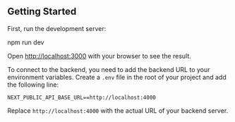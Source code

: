 ## Getting Started

First, run the development server:

npm run dev

Open [http://localhost:3000](http://localhost:3000) with your browser to see the result.

To connect to the backend, you need to add the backend URL to your environment variables. Create a `.env` file in the root of your project and add the following line:

```
NEXT_PUBLIC_API_BASE_URL==http://localhost:4000
```

Replace `http://localhost:4000` with the actual URL of your backend server.